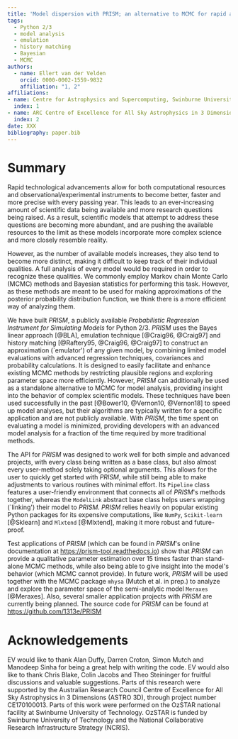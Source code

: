 ```yaml
---
title: 'Model dispersion with PRISM; an alternative to MCMC for rapid analysis of models'
tags:
  - Python 2/3
  - model analysis
  - emulation
  - history matching
  - Bayesian
  - MCMC
authors:
  - name: Ellert van der Velden
    orcid: 0000-0002-1559-9832
    affiliation: "1, 2"
affiliations:
- name: Centre for Astrophysics and Supercomputing, Swinburne University of Technology, PO Box 218, Hawthorn, VIC 3122, Australia
  index: 1
- name: ARC Centre of Excellence for All Sky Astrophysics in 3 Dimensions (ASTRO 3D)
  index: 2
date: XXX
bibliography: paper.bib
---
```


# Summary

Rapid technological advancements allow for both computational resources and observational/experimental instruments to become better, faster and more precise with every passing year.
This leads to an ever-increasing amount of scientific data being available and more research questions being raised.
As a result, scientific models that attempt to address these questions are becoming more abundant, and are pushing the available resources to the limit as these models incorporate more complex science and more closely resemble reality.

However, as the number of available models increases, they also tend to become more distinct, making it difficult to keep track of their individual qualities.
A full analysis of every model would be required in order to recognize these qualities.
We commonly employ Markov chain Monte Carlo (MCMC) methods and Bayesian statistics for performing this task.
However, as these methods are meant to be used for making approximations of the posterior probability distribution function, we think there is a more efficient way of analyzing them.

We have built *PRISM*, a publicly available _Probabilistic Regression Instrument for Simulating Models_ for Python 2/3.
*PRISM* uses the Bayes linear approach [@BLA], emulation technique [@Craig96, @Craig97] and history matching [@Raftery95, @Craig96, @Craig97] to construct an approximation (`emulator') of any given model, by combining limited model evaluations with advanced regression techniques, covariances and probability calculations.
It is designed to easily facilitate and enhance existing MCMC methods by restricting plausible regions and exploring parameter space more efficiently.
However, *PRISM* can additionally be used as a standalone alternative to MCMC for model analysis, providing insight into the behavior of complex scientific models.
These techniques have been used successfully in the past [@Bower10, @Vernon10, @Vernon18] to speed up model analyses, but their algorithms are typically written for a specific application and are not publicly available.
With *PRISM*, the time spent on evaluating a model is minimized, providing developers with an advanced model analysis for a fraction of the time required by more traditional methods.

The API for *PRISM* was designed to work well for both simple and advanced projects, with every class being written as a base class, but also almost every user-method solely taking optional arguments.
This allows for the user to quickly get started with *PRISM*, while still being able to make adjustments to various routines with minimal effort.
Its ``Pipeline`` class features a user-friendly environment that connects all of *PRISM*'s methods together, whereas the ``ModelLink`` abstract base class helps users wrapping (`linking') their model to *PRISM*.
*PRISM* relies heavily on popular existing Python packages for its expensive computations, like ``NumPy``, ``Scikit-learn`` [@Sklearn] and ``Mlxtend`` [@Mlxtend], making it more robust and future-proof.

Test applications of *PRISM* (which can be found in *PRISM*'s online documentation at https://prism-tool.readthedocs.io) show that *PRISM* can provide a qualitative parameter estimation over $15$ times faster than stand-alone MCMC methods, while also being able to give insight into the model's behavior (which MCMC cannot provide).
In future work, *PRISM* will be used together with the MCMC package ``mhysa`` (Mutch et al. in prep.) to analyze and explore the parameter space of the semi-analytic model ``Meraxes`` [@Meraxes].
Also, several smaller application projects with *PRISM* are currently being planned.
The source code for *PRISM* can be found at https://github.com/1313e/PRISM


# Acknowledgements

EV would like to thank Alan Duffy, Darren Croton, Simon Mutch and Manodeep Sinha for being a great help with writing the code.
EV would also like to thank Chris Blake, Colin Jacobs and Theo Steininger for fruitful discussions and valuable suggestions.
Parts of this research were supported by the Australian Research Council Centre of Excellence for All Sky Astrophysics in 3 Dimensions (ASTRO 3D), through project number CE170100013.
Parts of this work were performed on the OzSTAR national facility at Swinburne University of Technology. OzSTAR is funded by Swinburne University of Technology and the National Collaborative Research Infrastructure Strategy (NCRIS).

